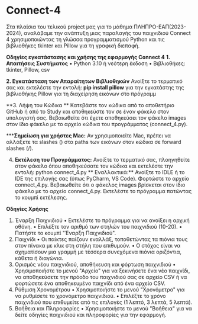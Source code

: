 # Connect-4
Στα πλαίσια του τελικού project μας για το μάθημα ΠΛΗΠΡΟ-ΕΑΠ(2023-2024), αναλάβαμε την ανάπτυξη μιας παραλαγής του παιχνιδιού Connect 4 χρησιμοποιώντας τη γλώσσα προγραμματισμού Python και τις βιβλιοθήκες tkinter και Pillow για τη γραφική διεπαφή.


**Οδηγίες εγκατάστασης και χρήσης της εφαρμογής Connect 4**
**1.	Απαιτήσεις Συστήματος**
  • Python 3.10 ή νεότερη έκδοση
  • Βιβλιοθήκες: tkinter, Pillow, csv

**2.	Εγκατάσταση των Απαραίτητων Βιβλιοθηκών**
Ανοίξτε το τερματικό σας και εκτελέστε την εντολή: **pip install pillow** για την εγκατάστης της βιβλιοθήκης Pillow για τη διαχείρηση εικόνων στο πρόγραμμ

**3.	Λήψη του Κώδικα **
Κατεβάστε τον κώδικα από το αποθετήριο GitHub ή από το Study και αποθηκεύστε τον σε έναν φάκελο στον υπολογιστή σας. Βεβαιωθείτε ότι έχετε αποθηκεύσει τον φάκελο images στον ίδιο φάκελο με το αρχείο κώδικα του προγράμματος (connect_4.py).

*****Σημείωση για χρήστες Mac:** Αν χρησιμοποιείτε Mac, πρέπει να αλλάξετε τα slashes (\) στα paths των εικόνων στον κώδικα σε forward slashes (/).

4.	**Εκτέλεση του Προγράμματος:** Ανοίξτε το τερματικό σας, πλοηγηθείτε στον φάκελο όπου αποθηκεύσατε τον κώδικα και εκτελέστε την εντολή: python connect_4.py
   ** Εναλλακτικά:** Ανοίξτε το IDLE ή το IDE της επιλογής σας (όπως PyCharm, VS Code). Φορτώστε το αρχείο connect_4.py. Βεβαιωθείτε ότι ο φάκελος images βρίσκεται στον ίδιο φάκελο με το αρχείο connect_4.py. Εκτελέστε το πρόγραμμα πατώντας το κουμπί εκτέλεσης.

**Οδηγίες Χρήσης**
1.	Έναρξη Παιχνιδιού
  •	Εκτελέστε το πρόγραμμα για να ανοίξει η αρχική οθόνη.
  •	Επιλέξτε τον αριθμό των στηλών του παιχνιδιού (10-20).
  •	Πατήστε το κουμπί "Έναρξη Παιχνιδιού".
2.	Παιχνίδι
  •	Οι παίκτες παίζουν εναλλάξ, τοποθετώντας τα πιόνια τους στον πίνακα με κλικ στη στήλη που επιθυμούν.
  •	Ο στόχος είναι να σχηματίσουν μια γραμμή με τέσσερα συνεχόμενα πιόνια οριζόντια, κάθετα ή διαγώνια.
3.	Ορισμός νέου παιχνιδιού, αποθήκευση και φόρτωση παιχνιδιού
  •	Χρησιμοποιήστε το μενού "Αρχείο" για να ξεκινήσετε ένα νέο παιχνίδι, να  αποθηκεύσετε την πρόοδο του παιχνιδιού σας σε αρχείο CSV ή να φορτώσετε ένα αποθηκευμένο παιχνίδι από ένα αρχείο CSV.
4.	Ρύθμιση Χρονομέτρου
  •	Χρησιμοποιήστε το μενού "Χρονόμετρο" για να ρυθμίσετε το χρονόμετρο παιχνιδιού.
  •	Επιλέξτε το χρόνο παιχνιδιού που επιθυμείτε από τις επιλογές (1 λεπτό, 3 λεπτά, 5 λεπτά).
5.	Βοήθεια και Πληροφορίες
  •	Χρησιμοποιήστε το μενού "Βοήθεια" για να δείτε οδηγίες παιχνιδιού και πληροφορίες για την εφαρμογή.

